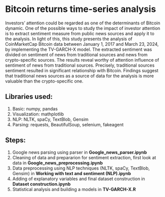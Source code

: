 # Bitcoin returns time-series analysis

Investors’ attention could be regarded as one of the determinants of Bitcoin dynamic. One of the possible ways to study the impact of investor attention is to extract sentiment measure from public news sources and apply it to the analysis. In light of this, this study presents the analysis of CoinMarketCap Bitcoin data between January 1, 2017 and March 23, 2024, by implementing the TV-GARCH-X model. The extracted sentiment was divided on sentiment of news from traditional sources and news from crypto-specific sources. The results reveal worthy of attention influence of sentiment of news from traditional sources. Precisely, traditional sources sentiment resulted in significant relationship with Bitcoin. Findings suggest that traditional news sources as a source of data for the analysis is more valuable than the crypto-specific one.

## Libraries used: 
1) Basic: numpy, pandas
2) Visualization: mathplotlib
3) NLP: NLTK, spaCy, TextBlob, Gensim
4) Parsing: requests, BeautifulSoup, selenium, fakeagent

## Steps:  
1) Google news parsing using parser in **Google_news_parser.ipynb**
2) Cleaning of data and prepararion for sentiment extraction, first look at data in **Google_news_preprocessing.ipynb**
3) Data preprocessing using NLP techniques (NLTK, spaCy, TextBlob, Gensim) in **Working with text and sentiment (NLP).ipynb**
4) Adding of explanatory variables and final dataset construction in **Dataset construction.ipynb**
5) Statistical analysis and building a models in **TV-GARCH-X.R**
